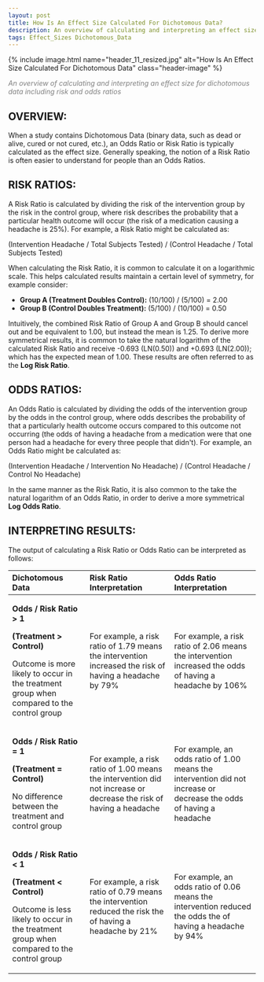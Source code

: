 ```yaml
---
layout: post
title: How Is An Effect Size Calculated For Dichotomous Data?   
description: An overview of calculating and interpreting an effect size for dichotomous data including risk and odds ratios
tags: Effect_Sizes Dichotomous_Data 
---
```


{% include image.html name="header_11_resized.jpg" alt="How Is An Effect Size Calculated For Dichotomous Data" class="header-image" %} 

<p style="color: grey"><i>An overview of calculating and interpreting an effect size for dichotomous data including risk and odds ratios</i></p>


<!--more-->

## OVERVIEW:

When a study contains Dichotomous Data (binary data, such as dead or alive, cured or not cured, etc.), an Odds Ratio or Risk Ratio is typically calculated as the effect size.  Generally speaking, the notion of a Risk Ratio is often easier to understand for people than an Odds Ratios.

## RISK RATIOS:  

A Risk Ratio is calculated by dividing the risk of the intervention group by the risk in the control group, where risk describes the probability that a particular health outcome will occur (the risk of a medication causing a headache is 25%).  For example, a Risk Ratio might be calculated as:
  
  (Intervention Headache / Total Subjects Tested) / (Control Headache / Total Subjects Tested)

When calculating the Risk Ratio, it is common to calculate it on a logarithmic scale.  This helps calculated results maintain a certain level of symmetry, for example consider: 
*  **Group A (Treatment Doubles Control):**    (10/100) / (5/100)  = 2.00
*  **Group B (Control Doubles Treatment):**    (5/100) / (10/100)  = 0.50

Intuitively, the combined Risk Ratio of Group A and Group B should cancel out and be equivalent to 1.00, but instead the mean is 1.25.  To derive more symmetrical results, it is common to take the natural logarithm of the calculated Risk Ratio and receive -0.693 (LN(0.50)) and +0.693 (LN(2.00)); which has the expected mean of 1.00.   These results are often referred to as the **Log Risk Ratio**.   

## ODDS RATIOS:

An Odds Ratio is calculated by dividing the odds of the intervention group by the odds in the control group, where odds describes the probability of that a particularly health outcome occurs compared to this outcome not occurring (the odds of having a headache from a medication were that one person had a headache for every three people that didn't).  For example, an Odds Ratio might be calculated as: 

(Intervention Headache / Intervention No Headache) / (Control Headache / Control No Headache)

In the same manner as the Risk Ratio, it is also common to the take the natural logarithm of an Odds Ratio, in order to derive a more symmetrical **Log Odds Ratio**.

## INTERPRETING RESULTS:

The output of calculating a Risk Ratio or Odds Ratio can be interpreted as follows:

<table>
    <thead>
        <tr>
            <th style="text-align: left;">Dichotomous Data</th>
            <th style="text-align: left;">Risk Ratio Interpretation</th>
            <th style="text-align: left;">Odds Ratio Interpretation</th>
        </tr>
    </thead>
    <tbody>
        <tr>
            <td style="text-align: left;">
                <p><b>Odds / Risk Ratio > 1</b></p>
                <p><b>(Treatment > Control)</b></p>
                <p>Outcome is more likely to occur in the treatment group when compared to the control group</p>
            </td>
            <td style="text-align: left;">For example, a risk ratio of 1.79 means the intervention increased the risk of having a headache by 79%</td>
            <td style="text-align: left;">For example, a risk ratio of 2.06 means the intervention increased the odds of having a headache by 106%</td>
        </tr>  
        <tr>
            <td style="text-align: left;">
                <p><b>Odds / Risk Ratio = 1</b></p>
                <p><b>(Treatment = Control)</b></p>
                <p>No difference between the treatment and control group</p>
            </td>
            <td style="text-align: left;">For example, a risk ratio of 1.00 means the intervention did not increase or decrease the risk of having a headache</td>
            <td style="text-align: left;">For example, an odds ratio of 1.00 means the intervention did not increase or decrease the odds of having a headache</td>
        </tr>  
        <tr>
            <td style="text-align: left;">
                <p><b>Odds / Risk Ratio < 1</b></p>
                <p><b>(Treatment < Control)</b></p>
                <p>Outcome is less likely to occur in the treatment group when compared to the control group</p>
            </td>
            <td style="text-align: left;">For example, a risk ratio of 0.79 means the intervention reduced the risk the of having a headache by 21%</td>
            <td style="text-align: left;">For example, an odds ratio of 0.06 means the intervention reduced the odds the of having a headache by 94%</td>
        </tr>                                     
    </tbody>
</table>
